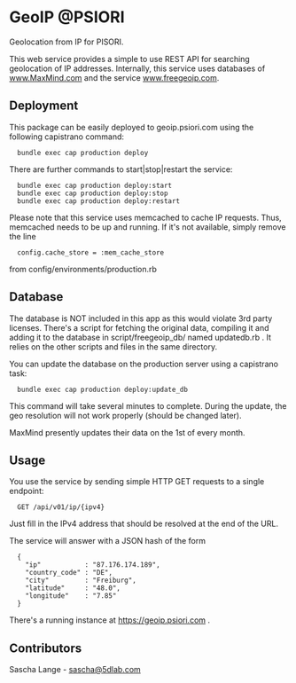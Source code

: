 GeoIP @PSIORI
=============

Geolocation from IP for PISORI.

This web service provides a simple to use REST API for searching geolocation of IP addresses.
Internally, this service uses databases of www.MaxMind.com and the service www.freegeoip.com.


Deployment
----------

This package can be easily deployed to geoip.psiori.com using the following capistrano
command:

```
  bundle exec cap production deploy
```

There are further commands to start|stop|restart the service:

```
  bundle exec cap production deploy:start
  bundle exec cap production deploy:stop
  bundle exec cap production deploy:restart
```

Please note that this service uses memcached to cache IP requests. Thus, memcached needs
to be up and running. If it's not available, simply remove the line
```
  config.cache_store = :mem_cache_store
```
from config/environments/production.rb

  
Database
--------

The database is NOT included in this app as this would violate 3rd party licenses. There's
a script for fetching the original data, compiling it and adding it to the database in
script/freegeoip_db/ named updatedb.rb . It relies on the other scripts and files in the 
same directory.

You can update the database on the production server using a capistrano task:

```
  bundle exec cap production deploy:update_db
```
  
This command will take several minutes to complete. During the update, the geo resolution
will not work properly (should be changed later).

MaxMind presently updates their data on the 1st of every month.


Usage
-----

You use the service by sending simple HTTP GET requests to a single endpoint:

```
  GET /api/v01/ip/{ipv4}
```

Just fill in the IPv4 address that should be resolved at the end of the URL. 

The service will answer with a JSON hash of the form
```
  {
    "ip"           : "87.176.174.189",
    "country_code" : "DE",
    "city"         : "Freiburg",
    "latitude"     : "48.0",
    "longitude"    : "7.85"
  }
```

There's a running instance at https://geoip.psiori.com .


Contributors
------------

Sascha Lange - sascha@5dlab.com